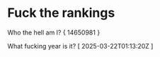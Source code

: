 # Fuck the rankings

Who the hell am I?
{ 14650981 }

What fucking year is it?
[ 2025-03-22T01:13:20Z ]
